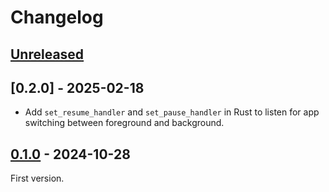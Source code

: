 # Changelog

## [Unreleased]

## [0.2.0] - 2025-02-18

- Add `set_resume_handler` and `set_pause_handler` in Rust to listen for app switching between foreground and background.

## [0.1.0] - 2024-10-28

First version.

[unreleased]: https://github.com/wtto00/tauri-plugin-app-events/compare/v0.1.0...HEAD
[0.1.0]: https://github.com/wtto00/tauri-plugin-app-events/releases/tag/v0.1.0
